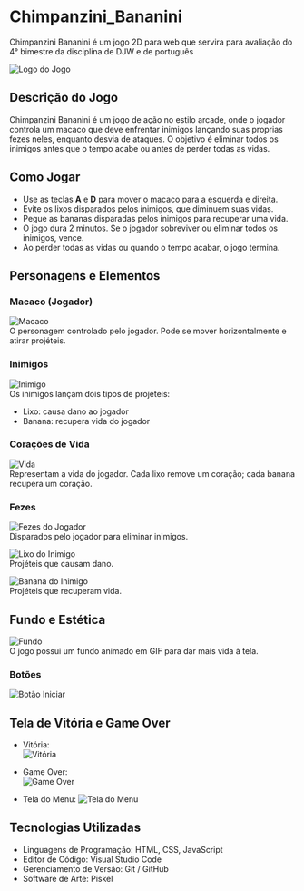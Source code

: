 # Chimpanzini_Bananini
Chimpanzini Bananini é um jogo 2D para web que servira para avaliação do 4° bimestre da disciplina de DJW e de português 

![Logo do Jogo](img/Logo.png)

## Descrição do Jogo
Chimpanzini Bananini é um jogo de ação no estilo arcade, onde o jogador controla um macaco que deve enfrentar inimigos lançando suas proprias fezes neles, enquanto desvia de ataques. O objetivo é eliminar todos os inimigos antes que o tempo acabe ou antes de perder todas as vidas.

## Como Jogar
- Use as teclas **A** e **D** para mover o macaco para a esquerda e direita.
- Evite os lixos disparados pelos inimigos, que diminuem suas vidas.
- Pegue as bananas disparadas pelos inimigos para recuperar uma vida.
- O jogo dura 2 minutos. Se o jogador sobreviver ou eliminar todos os inimigos, vence.
- Ao perder todas as vidas ou quando o tempo acabar, o jogo termina.

## Personagens e Elementos

### Macaco (Jogador)
![Macaco](img/Macaco.gif)  
O personagem controlado pelo jogador. Pode se mover horizontalmente e atirar projéteis.

### Inimigos
![Inimigo](img/Inimigo.png)  
Os inimigos lançam dois tipos de projéteis:
- Lixo: causa dano ao jogador
- Banana: recupera vida do jogador

### Corações de Vida
![Vida](img/vida.png)  
Representam a vida do jogador. Cada lixo remove um coração; cada banana recupera um coração.

### Fezes
![Fezes do Jogador](img/bosta.png)  
Disparados pelo jogador para eliminar inimigos.

![Lixo do Inimigo](img/lixo.png)  
Projéteis que causam dano.

![Banana do Inimigo](img/banana.png)  
Projéteis que recuperam vida.

## Fundo e Estética
![Fundo](img/background.gif)  
O jogo possui um fundo animado em GIF para dar mais vida à tela.

### Botões
![Botão Iniciar](img/start.png) 

## Tela de Vitória e Game Over
- Vitória:  
![Vitória](img/vitoria.png)

- Game Over:  
![Game Over](img/gameOver1.png)

- Tela do Menu:
![Tela do Menu](img/menu.png)

## Tecnologias Utilizadas
- Linguagens de Programação: HTML, CSS, JavaScript  
- Editor de Código: Visual Studio Code  
- Gerenciamento de Versão: Git / GitHub  
- Software de Arte: Piskel  
